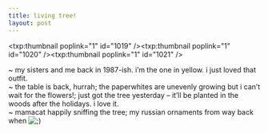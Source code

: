 ```yaml
---
title: living tree!    
layout: post
---
```


<span class="pic3"><txp:thumbnail poplink="1" id="1019" /></span><span class="pic3"><txp:thumbnail poplink="1" id="1020" /></span><span class="pic3"><txp:thumbnail poplink="1" id="1021" /></span>

~ my sisters and me back in 1987-ish. i&#8217;m the one in yellow. i just loved that outfit.   
~ the table is back, hurrah; the paperwhites are unevenly growing but i can&#8217;t wait for the flowers!; just got the tree yesterday &#8211; it&#8217;ll be planted in the woods after the holidays. i love it.   
~ mamacat happily sniffing the tree; my russian ornaments from way back when <img src="http://localhost:8888/wordpress/wp-includes/images/smilies/icon_wink.gif" alt=";)" class="wp-smiley" />